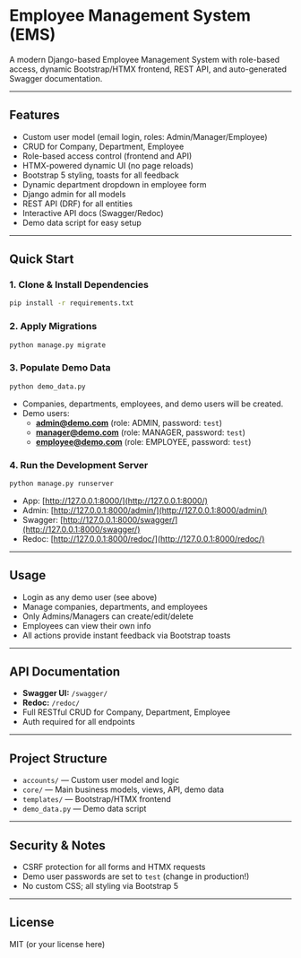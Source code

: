 # Employee Management System (EMS)

A modern Django-based Employee Management System with role-based access, dynamic Bootstrap/HTMX frontend, REST API, and auto-generated Swagger documentation.

---

## Features
- Custom user model (email login, roles: Admin/Manager/Employee)
- CRUD for Company, Department, Employee
- Role-based access control (frontend and API)
- HTMX-powered dynamic UI (no page reloads)
- Bootstrap 5 styling, toasts for all feedback
- Dynamic department dropdown in employee form
- Django admin for all models
- REST API (DRF) for all entities
- Interactive API docs (Swagger/Redoc)
- Demo data script for easy setup

---

## Quick Start

### 1. Clone & Install Dependencies
```bash
pip install -r requirements.txt
```

### 2. Apply Migrations
```bash
python manage.py migrate
```

### 3. Populate Demo Data
```bash
python demo_data.py
```
- Companies, departments, employees, and demo users will be created.
- Demo users:
  - **admin@demo.com** (role: ADMIN, password: `test`)
  - **manager@demo.com** (role: MANAGER, password: `test`)
  - **employee@demo.com** (role: EMPLOYEE, password: `test`)

### 4. Run the Development Server
```bash
python manage.py runserver
```

- App: [http://127.0.0.1:8000/](http://127.0.0.1:8000/)
- Admin: [http://127.0.0.1:8000/admin/](http://127.0.0.1:8000/admin/)
- Swagger: [http://127.0.0.1:8000/swagger/](http://127.0.0.1:8000/swagger/)
- Redoc: [http://127.0.0.1:8000/redoc/](http://127.0.0.1:8000/redoc/)

---

## Usage
- Login as any demo user (see above)
- Manage companies, departments, and employees
- Only Admins/Managers can create/edit/delete
- Employees can view their own info
- All actions provide instant feedback via Bootstrap toasts

---

## API Documentation
- **Swagger UI:** `/swagger/`
- **Redoc:** `/redoc/`
- Full RESTful CRUD for Company, Department, Employee
- Auth required for all endpoints

---

## Project Structure
- `accounts/` — Custom user model and logic
- `core/` — Main business models, views, API, demo data
- `templates/` — Bootstrap/HTMX frontend
- `demo_data.py` — Demo data script

---

## Security & Notes
- CSRF protection for all forms and HTMX requests
- Demo user passwords are set to `test` (change in production!)
- No custom CSS; all styling via Bootstrap 5

---

## License
MIT (or your license here)
